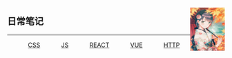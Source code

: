 <img
  src="./assets/images/WechatIMG175.jpeg"
  width="80"
  height="100"
  style="float:right"
/>

<h2>日常笔记</h2>

<hr/>

<ul style="display:flex;list-style:none;justify-content:space-around;">
<li><a href='./css/index.md'>CSS</a></li>
<li><a href='./js/index.md'>JS</a></li>
<li><a href='./react/index.md'>REACT</a></li>
<li><a href='./vue/index.md'>VUE</a></li>
<li><a href='./http/index.md'>HTTP</a></li>
</ul>
